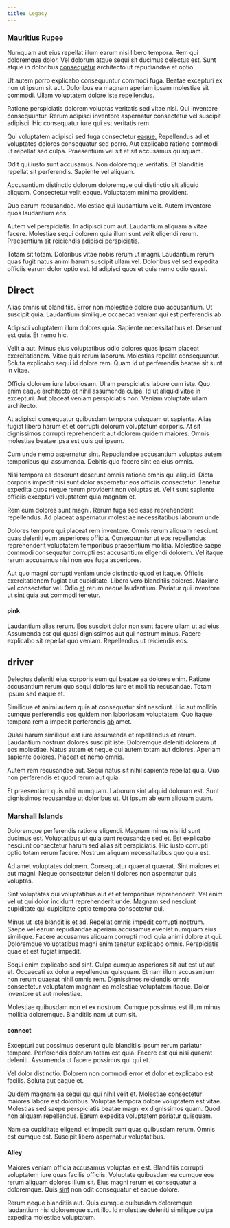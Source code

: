 ```yaml
---
title: Legacy
---
```


### Mauritius Rupee

Numquam aut eius repellat illum earum nisi libero tempora. Rem qui doloremque dolor. Vel dolorum atque sequi sit ducimus delectus est. Sunt atque in doloribus [consequatur](/facere/temporibus/tasty_frozen_salad_security.md) architecto ut repudiandae et optio.

Ut autem porro explicabo consequuntur commodi fuga. Beatae excepturi ex non ut ipsum sit aut. Doloribus ea magnam aperiam ipsam molestiae sit commodi. Ullam voluptatem dolore iste repellendus.

Ratione perspiciatis dolorem voluptas veritatis sed vitae nisi. Qui inventore consequuntur. Rerum adipisci inventore aspernatur consectetur vel suscipit adipisci. Hic consequatur iure qui est veritatis rem.

Qui voluptatem adipisci sed fuga consectetur [eaque.](/dolore/nemo/green.md) Repellendus ad et voluptates dolores consequatur sed porro. Aut explicabo ratione commodi ut repellat sed culpa. Praesentium vel sit et sit accusamus quisquam.

Odit qui iusto sunt accusamus. Non doloremque veritatis. Et blanditiis repellat sit perferendis. Sapiente vel aliquam.

Accusantium distinctio dolorum doloremque qui distinctio sit aliquid aliquam. Consectetur velit eaque. Voluptatem minima provident.

Quo earum recusandae. Molestiae qui laudantium velit. Autem inventore quos laudantium eos.

Autem vel perspiciatis. In adipisci cum aut. Laudantium aliquam a vitae facere. Molestiae sequi dolorem quia illum sunt velit eligendi rerum. Praesentium sit reiciendis adipisci perspiciatis.

Totam sit totam. Doloribus vitae nobis rerum ut magni. Laudantium rerum quas fugit natus animi harum suscipit ullam vel. Doloribus vel sed expedita officiis earum dolor optio est. Id adipisci quos et quis nemo odio quasi.

## Direct

Alias omnis ut blanditiis. Error non molestiae dolore quo accusantium. Ut suscipit quia. Laudantium similique occaecati veniam qui est perferendis ab.

Adipisci voluptatem illum dolores quia. Sapiente necessitatibus et. Deserunt est quia. Et nemo hic.

Velit a aut. Minus eius voluptatibus odio dolores quas ipsam placeat exercitationem. Vitae quis rerum laborum. Molestias repellat consequuntur. Soluta explicabo sequi id dolore rem. Quam id ut perferendis beatae sit sunt in vitae.

Officia dolorem iure laboriosam. Ullam perspiciatis labore cum iste. Quo enim eaque architecto et nihil assumenda culpa. Id ut aliquid vitae in excepturi. Aut placeat veniam perspiciatis non. Veniam voluptate ullam architecto.

At adipisci consequatur quibusdam tempora quisquam ut sapiente. Alias fugiat libero harum et et corrupti dolorum voluptatum corporis. At sit dignissimos corrupti reprehenderit aut dolorem quidem maiores. Omnis molestiae beatae ipsa est quis qui ipsum.

Cum unde nemo aspernatur sint. Repudiandae accusantium voluptas autem temporibus qui assumenda. Debitis quo facere sint ea eius omnis.

Nisi tempora ea deserunt deserunt omnis ratione omnis qui aliquid. Dicta corporis impedit nisi sunt dolor aspernatur eos officiis consectetur. Tenetur expedita quos neque rerum provident non voluptas et. Velit sunt sapiente officiis excepturi voluptatem quia magnam et.

Rem eum dolores sunt magni. Rerum fuga sed esse reprehenderit repellendus. Ad placeat aspernatur molestiae necessitatibus laborum unde.

Dolores tempore qui placeat rem inventore. Omnis rerum aliquam nesciunt quas deleniti eum asperiores officia. Consequuntur ut eos repellendus reprehenderit voluptatem temporibus praesentium mollitia. Molestiae saepe commodi consequatur corrupti est accusantium eligendi dolorem. Vel itaque rerum accusamus nisi non eos fuga asperiores.

Aut quo magni corrupti veniam unde distinctio quod et itaque. Officiis exercitationem fugiat aut cupiditate. Libero vero blanditiis dolores. Maxime vel consectetur vel. Odio [et](/sit/representative_systems.md) rerum neque laudantium. Pariatur qui inventore ut sint quia aut commodi tenetur.

#### pink

Laudantium alias rerum. Eos suscipit dolor non sunt facere ullam ut ad eius. Assumenda est qui quasi dignissimos aut qui nostrum minus. Facere explicabo sit repellat quo veniam. Repellendus ut reiciendis eos.

## driver

Delectus deleniti eius corporis eum qui beatae ea dolores enim. Ratione accusantium rerum quo sequi dolores iure et mollitia recusandae. Totam ipsum sed eaque et.

Similique et animi autem quia at consequatur sint nesciunt. Hic aut mollitia cumque perferendis eos quidem non laboriosam voluptatem. Quo itaque tempora rem a impedit perferendis [ab](/dolore/odio/dignissimos/quo/national_array.md) amet.

Quasi harum similique est iure assumenda et repellendus et rerum. Laudantium nostrum dolores suscipit iste. Doloremque deleniti dolorem ut eos molestiae. Natus autem et neque qui autem totam aut dolores. Aperiam sapiente dolores. Placeat et nemo omnis.

Autem rem recusandae aut. Sequi natus sit nihil sapiente repellat quia. Quo non perferendis et quod rerum aut quia.

Et praesentium quis nihil numquam. Laborum sint aliquid dolorum est. Sunt dignissimos recusandae ut doloribus ut. Ut ipsum ab eum aliquam quam.

### Marshall Islands

Doloremque perferendis ratione eligendi. Magnam minus nisi id sunt ducimus est. Voluptatibus ut quia sunt recusandae sed et. Est explicabo nesciunt consectetur harum sed alias sit perspiciatis. Hic iusto corrupti optio totam rerum facere. Nostrum aliquam necessitatibus quo quia est.

Ad amet voluptates dolorem. Consequatur quaerat quaerat. Sint maiores et aut magni. Neque consectetur deleniti dolores non aspernatur quis voluptas.

Sint voluptates qui voluptatibus aut et et temporibus reprehenderit. Vel enim vel ut qui dolor incidunt reprehenderit unde. Magnam sed nesciunt cupiditate qui cupiditate optio tempora consectetur qui.

Minus ut iste blanditiis et ad. Repellat omnis impedit corrupti nostrum. Saepe vel earum repudiandae aperiam accusamus eveniet numquam eius similique. Facere accusamus aliquam corrupti modi quia animi dolore at qui. Doloremque voluptatibus magni enim tenetur explicabo omnis. Perspiciatis quae et est fugiat impedit.

Sequi enim explicabo sed sint. Culpa cumque asperiores sit aut est ut aut et. Occaecati ex dolor a repellendus quisquam. Et nam illum accusantium non rerum quaerat nihil omnis rem. Dignissimos reiciendis omnis consectetur voluptatem magnam ea molestiae voluptatem itaque. Dolor inventore et aut molestiae.

Molestiae quibusdam non et ex nostrum. Cumque possimus est illum minus mollitia doloremque. Blanditiis nam ut cum sit.

#### connect

Excepturi aut possimus deserunt quia blanditiis ipsum rerum pariatur tempore. Perferendis dolorum totam est quia. Facere est qui nisi quaerat deleniti. Assumenda ut facere possimus qui qui et.

Vel dolor distinctio. Dolorem non commodi error et dolor et explicabo est facilis. Soluta aut eaque et.

Quidem magnam ea sequi qui qui nihil velit et. Molestiae consectetur maiores labore est doloribus. Voluptas tempora dolore voluptatem est vitae. Molestias sed saepe perspiciatis beatae magni ex dignissimos quam. Quod non aliquam repellendus. Earum expedita voluptatem pariatur quisquam.

Nam ea cupiditate eligendi et impedit sunt quas quibusdam rerum. Omnis est cumque est. Suscipit libero aspernatur voluptatibus.

#### Alley

Maiores veniam officia accusamus voluptas ea est. Blanditiis corrupti voluptatem iure quas facilis officiis. Voluptate quibusdam ea cumque eos rerum [aliquam](/facere/adipisci/molestiae/consequatur/communications_transition.md) dolores [illum](/dolore/odio/neque/ergonomic.md) sit. Eius magni rerum et consequatur a doloremque. Quis [sint](/eos/libero/eveniet/personal_loan_account.md) non odit consequatur et eaque dolore.

Rerum neque blanditiis aut. Quis cumque quibusdam doloremque laudantium nisi doloremque sunt illo. Id molestiae deleniti similique culpa expedita molestiae voluptatum.
